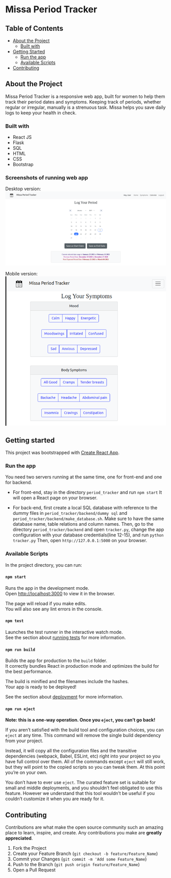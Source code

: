 # Missa Period Tracker

## Table of Contents

* [About the Project](#about-the-project)
    * [Built with](#built-with)
* [Getting Started](#getting-started)
    * [Run the app](#run-the-app)    
    * [Available Scripts](#available-scripts)
* [Contributing](#contributing)

## About the Project

Missa Period Tracker is a responsive web app, built for women to help them track their period dates and symptoms. Keeping track of periods, whether regular or irregular, manually is a strenuous task. Missa helps you save daily logs to keep your health in check.

### Built with
* React JS
* Flask
* SQL
* HTML
* CSS
* Bootstrap

### Screenshots of running web app

Desktop version:
![Desktop Screenshot](src/assets/Screenshot_web.png)

Mobile version: 
![Mobile Screenshot](src/assets/Screenshot_mob.png)



## Getting started

This project was bootstrapped with [Create React App](https://github.com/facebook/create-react-app).

### Run the app

You need two servers running at the same time, one for front-end and one for backend.

* For front-end, stay in the directory `period_tracker` and run
``` npm start ```
It will open a React page on your browser. 

* For back-end, first create a local SQL database with reference to the dummy files in `period_tracker/backend/dummy sql` and `period_tracker/backend/make_database.sh`. Make sure to have the same database name, table relations and column names. Then, go to the directory `period_tracker/backend` and open ```tracker.py```, change the app configuration with your database credentials(line 12-15), and run
```python tracker.py```
Then, open `http://127.0.0.1:5000` on your browser.


### Available Scripts

In the project directory, you can run:

#### `npm start`

Runs the app in the development mode.\
Open [http://localhost:3000](http://localhost:3000) to view it in the browser.

The page will reload if you make edits.\
You will also see any lint errors in the console.

#### `npm test`

Launches the test runner in the interactive watch mode.\
See the section about [running tests](https://facebook.github.io/create-react-app/docs/running-tests) for more information.

#### `npm run build`

Builds the app for production to the `build` folder.\
It correctly bundles React in production mode and optimizes the build for the best performance.

The build is minified and the filenames include the hashes.\
Your app is ready to be deployed!

See the section about [deployment](https://facebook.github.io/create-react-app/docs/deployment) for more information.

#### `npm run eject`

**Note: this is a one-way operation. Once you `eject`, you can’t go back!**

If you aren’t satisfied with the build tool and configuration choices, you can `eject` at any time. This command will remove the single build dependency from your project.

Instead, it will copy all the configuration files and the transitive dependencies (webpack, Babel, ESLint, etc) right into your project so you have full control over them. All of the commands except `eject` will still work, but they will point to the copied scripts so you can tweak them. At this point you’re on your own.

You don’t have to ever use `eject`. The curated feature set is suitable for small and middle deployments, and you shouldn’t feel obligated to use this feature. However we understand that this tool wouldn’t be useful if you couldn’t customize it when you are ready for it.


## Contributing

Contributions are what make the open source community such an amazing place to learn, inspire, and create. Any contributions you make are **greatly appreciated**.

1. Fork the Project
2. Create your Feature Branch (`git checkout -b feature/Feature_Name`)
3. Commit your Changes (`git commit -m 'Add some Feature_Name`)
4. Push to the Branch (`git push origin feature/Feature_Name`)
5. Open a Pull Request